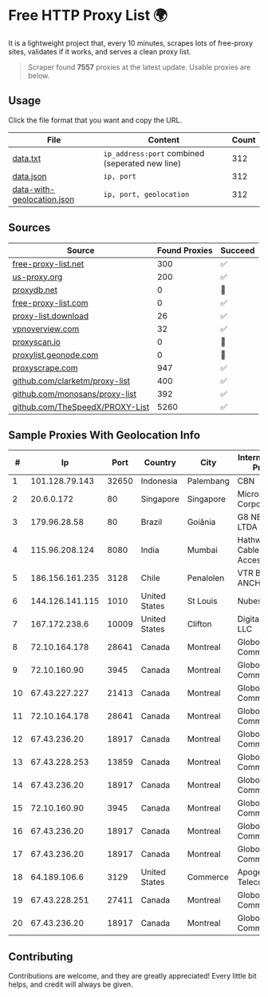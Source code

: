 
# Free HTTP Proxy List 🌍

It is a lightweight project that, every 10 minutes, scrapes lots of free-proxy sites, validates if it works, and serves a clean proxy list.


> Scraper found **7557** proxies at the latest update. Usable proxies are below.

## Usage

Click the file format that you want and copy the URL.


|File|Content|Count|
|----|-------|-----|
|[data.txt](https://raw.githubusercontent.com/themiralay/Proxy-List-World/master/data.txt)|`ip_address:port` combined (seperated new line)|312|
|[data.json](https://raw.githubusercontent.com/themiralay/Proxy-List-World/master/data.json)|`ip, port`|312|
|[data-with-geolocation.json](https://raw.githubusercontent.com/themiralay/Proxy-List-World/master/data-with-geolocation.json)|`ip, port, geolocation`|312|

## Sources

|Source|Found Proxies|Succeed|
|------|-------------|-------|
|[free-proxy-list.net](https://free-proxy-list.net)|300|✅|
|[us-proxy.org](https://www.us-proxy.org)|200|✅|
|[proxydb.net](http://proxydb.net)|0|🚫|
|[free-proxy-list.com](https://free-proxy-list.com/?page=&port=&type%5B%5D=http&type%5B%5D=https&up_time=0&search=Search)|0|✅|
|[proxy-list.download](https://www.proxy-list.download/HTTP)|26|✅|
|[vpnoverview.com](https://vpnoverview.com/privacy/anonymous-browsing/free-proxy-servers)|32|✅|
|[proxyscan.io](https://www.proxyscan.io)|0|🚫|
|[proxylist.geonode.com](https://proxylist.geonode.com/api/proxy-list?limit=300&page=1&sort_by=lastChecked&sort_type=desc&protocols=http,https)|0|🚫|
|[proxyscrape.com](https://api.proxyscrape.com/v2/?request=displayproxies&protocol=http&timeout=10000&country=all&ssl=all&anonymity=all)|947|✅|
|[github.com/clarketm/proxy-list](https://raw.githubusercontent.com/clarketm/proxy-list/master/proxy-list-raw.txt)|400|✅|
|[github.com/monosans/proxy-list](https://raw.githubusercontent.com/monosans/proxy-list/main/proxies/http.txt)|392|✅|
|[github.com/TheSpeedX/PROXY-List](https://raw.githubusercontent.com/TheSpeedX/PROXY-List/master/http.txt)|5260|✅|


## Sample Proxies With Geolocation Info

|#|Ip|Port|Country|City|Internet Service Provider|
|-|--|----|-------|----|-------------------------|
|1|101.128.79.143|32650|Indonesia|Palembang|CBN|
|2|20.6.0.172|80|Singapore|Singapore|Microsoft Corporation|
|3|179.96.28.58|80|Brazil|Goiânia|G8 NETWORKS LTDA|
|4|115.96.208.124|8080|India|Mumbai|Hathway IP over Cable Internet Access|
|5|186.156.161.235|3128|Chile|Penalolen|VTR BANDA ANCHA S.A.|
|6|144.126.141.115|1010|United States|St Louis|Nubes, LLC|
|7|167.172.238.6|10009|United States|Clifton|DigitalOcean, LLC|
|8|72.10.164.178|28641|Canada|Montreal|GloboTech Communications|
|9|72.10.160.90|3945|Canada|Montreal|GloboTech Communications|
|10|67.43.227.227|21413|Canada|Montreal|GloboTech Communications|
|11|72.10.164.178|28641|Canada|Montreal|GloboTech Communications|
|12|67.43.236.20|18917|Canada|Montreal|GloboTech Communications|
|13|67.43.228.253|13859|Canada|Montreal|GloboTech Communications|
|14|67.43.236.20|18917|Canada|Montreal|GloboTech Communications|
|15|72.10.160.90|3945|Canada|Montreal|GloboTech Communications|
|16|67.43.236.20|18917|Canada|Montreal|GloboTech Communications|
|17|67.43.236.20|18917|Canada|Montreal|GloboTech Communications|
|18|64.189.106.6|3129|United States|Commerce|Apogee Telecom Inc.|
|19|67.43.228.251|27411|Canada|Montreal|GloboTech Communications|
|20|67.43.236.20|18917|Canada|Montreal|GloboTech Communications|



## Contributing

Contributions are welcome, and they are greatly appreciated! Every
little bit helps, and credit will always be given.

